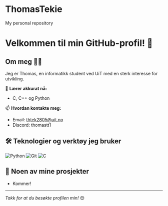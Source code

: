 # ThomasTekie
My personal repository

# Velkommen til min GitHub-profil! 👋


## Om meg 🙋‍♂️

Jeg er Thomas, en informatikk student ved UiT med en sterk interesse for utvikling. 


🌱 **Lærer akkurat nå:**  
- C, C++ og Python


📫 **Hvordan kontakte meg:**  
- Email: thtek2805@uit.no
- Discord: thomastt1




## 🛠️ Teknologier og verktøy jeg bruker
![Python](https://img.shields.io/badge/-Python-black?style=flat-square&logo=python)
![Git](https://img.shields.io/badge/-Git-black?style=flat-square&logo=git)
![C](https://img.shields.io/badge/-C-black?style=flat-square&logo=C)




## 📂 Noen av mine prosjekter
- Kommer!



---

_Takk for at du besøkte profilen min!_ 😊
